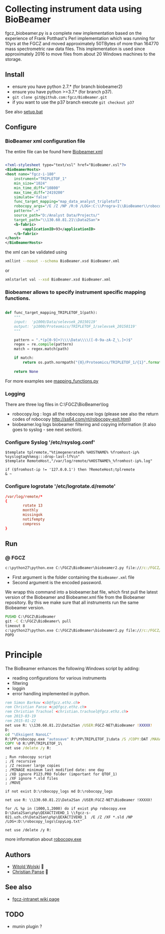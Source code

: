 # Collecting instrument data using BioBeamer

fgcz_biobeamer.py is a complete new implementation based on the experience of
Frank Potthast's Perl implementation which was running for 10yrs at the FGCZ and
moved approximately 50TBytes of more than 164770 mass spectrometric raw data files.
This implementation is used since approximately 2016 to move files from about 20 Windows machines to the storage.

## Install 
* ensure you have python 2.7.* (for branch biobeamer2)
* ensure you have python >=3.7.*  (for branch p37).
* ```git clone git@github.com:fgcz/BioBeamer.git```
* if you want to use the p37 branch execute ```git checkout p37```

See also [setup.bat](https://github.com/fgcz/BioBeamer/blob/biobeamer2/setup.bat)


## Configure 

### BioBeamer xml configuration file

The entire file can be found here [Biobeamer.xml](https://github.com/fgcz/BioBeamer/blob/biobeamer2/BioBeamer2.xml)


```xml

<?xml-stylesheet type="text/xsl" href="BioBeamer.xsl"?>
<BioBeamerHosts>
<host name="fgcz-i-180" 
    instrument="TRIPLETOF_1"
    min_size="1024" 
    min_time_diff="10800" 
    max_time_diff="2419200" 
    simulate='false' 
    func_target_mapping="map_data_analyst_tripletof1" 
    robocopy_args="/E /Z /NP /R:0 /LOG+:C:\\Progra~1\\BioBeamer\\robocopy.log"
    pattern=".+" 
    source_path="D:/Analyst Data/Projects/" 
    target_path="\\130.60.81.21\\Data2San">
    <b-fabric>
        <applicationID>93</applicationID>
    </b-fabric>
</host>
</BioBeamerHosts>

```

the xml can be validated using

```bash
xmllint --noout --schema BioBeamer.xsd BioBeamer.xml
```

or 

```bash
xmlstarlet val --xsd BioBeamer.xsd BioBeamer.xml
```

### Biobeamer allows to specify instrument specific mapping functions.

```python

def func_target_mapping_TRIPLETOF_1(path):
    """
    input:  'p1000/Data/selevsek_20150119'
    output: 'p1000/Proteomics/TRIPLETOF_1/selevsek_20150119'
    """

    pattern = ".*(p[0-9]+)\\\\Data\\\\([-0-9a-zA-Z_\.]+)$"
    regex = re.compile(pattern)
    match = regex.match(path)

    if match:
        return os.path.normpath("{0}/Proteomics/TRIPLETOF_1/{1}".format(match.group(1), match.group(2)))
       
    return None
```

For more examples see [mapping_functions.py](https://github.com/fgcz/BioBeamer/blob/biobeamer2/mapping_functions.py)

### Logging

There are three log files in C:\FGCZ\BioBeamer\log

- robocopy.log : logs all the robocopy.exe logs (please see also the return codes of robocopy http://ss64.com/nt/robocopy-exit.html)
- biobeamer.log logs biobeamer filtering and copying information (it also goes to syslog - see next section).


### Configure Syslog '/etc/rsyslog.conf' 

```syslog
$template tplremote,"%timegenerated% %HOSTNAME% %fromhost-ip% %syslogtag%%msg:::drop-last-lf%\n"
$template RemoteHost,"/var/log/remote/%HOSTNAME%_%fromhost-ip%.log"

if ($fromhost-ip != '127.0.0.1') then ?RemoteHost;tplremote  
& ~
```

### Configure logrotate '/etc/logrotate.d/remote'
```conf
/var/log/remote/*
{
        rotate 13
        monthly
        missingok
        notifempty
        compress
}
```

## Run

### @ FGCZ

```cmd
c:\python27\python.exe C:\FGCZ\BioBeamer\biobeamer2.py file:///c:/FGCZ/BioBeamer <encoded password>
```

- First argument is the folder containing the `BioBeamer.xml` file
- Second argument is the encoded password. 

We wrapp this command into a biobeamer.bat file, which first pull the latest version of the Biobeamer and Biobeamer.xml file from the Biobeamer repository. By this we make sure that all instruments run the same Biobeamer version.

```bat
PUSHD C:\FGCZ\BioBeamer
git -C C:\FGCZ\BioBeamer\ pull
timeout 8
c:\python27\python.exe C:\FGCZ\BioBeamer\biobeamer2.py file:///c:/FGCZ/BioBeamer <encoded password>
POPD
```

# Principle

The BioBeamer enhances the following Windows script by adding:
- reading configurations for various instruments
- filtering 
- loggin 
- error handling
implemented in python.

```bat
rem Simon Barkow <sb@fgcz.ethz.ch>
rem Christian Panse <cp@fgcz.ethz.ch>
rem Christian Trachsel <christian.trachsel@fgcz.ethz.ch>
rem 2013-03-19
rem 2015-01-22
net use R: \\130.60.81.21\Data2San /USER:FGCZ-NET\BioBeamer !XXXXX!
D:
cd "\Eksigent NanoLC"
R:\PP\robocopy.exe "autosave" R:\PP\TRIPLETOF_1\data /S /COPY:DAT /MAXAGE:14 /Z /NP /LOG+:R:\PP\TRIPLETOF_1\ppsync.log
COPY %0 R:\PP\TRIPLETOF_1\
net use /delete /y R:
```

```
; Run robocopy script
; /E recursive
; /Z recover large copies
; /MINAGE minimum last modified date: one day
; /XD ignore P123.PRO folder (important for QTOF_1)
; /XF ignore *.sld files 
; /MOVE

if not exist D:\robocopy_logs md D:\robocopy_logs

net use R: \\130.60.81.21\Data2San /USER:FGCZ-NET\BioBeamer !XXXXX!

for /L %p in (1000,1,2000) do if exist p%p robocopy.exe D:\Data2San\p%p\QEXACTIVEHD_1 \\fgcz-s-021.uzh.ch\Data2San\p%p\QEXACTIVEHD_1  /E /Z /XF *.sld /NP /LOG+:D:\robocopy_logs\CopyLog.txt"

net use /delete /y R:
```

more information about [robocopy.exe](https://docs.microsoft.com/en-us/windows-server/administration/windows-commands/robocopy)

## Authors
- [Witold Wolski](http://www.fgcz.ch/the-center/people/wolski.html) :rocket:
- [Christian Panse](http://www.fgcz.ch/the-center/people/panse.html) :rocket:

## See also
* [fgcz-intranet wiki page](http://fgcz-intranet.uzh.ch/tiki-index.php?page=BioBeamer)

## TODO
* munin plugin ?
